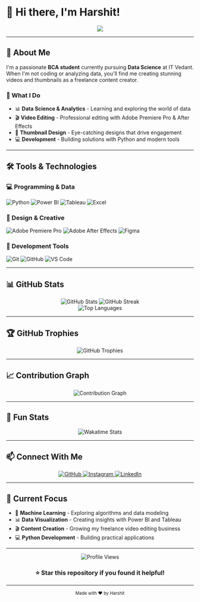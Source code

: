 # 👋 Hi there, I'm Harshit!

<div align="center">
  <img src="https://readme-typing-svg.vercel.app/?lines=BCA+Student+%7C+Data+Science+Learner+%7C+Freelancer;Video+Editor+%7C+Thumbnail+Designer+%7C+Developer;Machine+Learning+%7C+Python+%7C+Power+BI&center=true&width=500&height=50">
</div>

---

## 🚀 About Me

I'm a passionate **BCA student** currently pursuing **Data Science** at IT Vedant. When I'm not coding or analyzing data, you'll find me creating stunning videos and thumbnails as a freelance content creator.

### 🎯 What I Do
- 📊 **Data Science & Analytics** - Learning and exploring the world of data
- 🎬 **Video Editing** - Professional editing with Adobe Premiere Pro & After Effects
- 🎨 **Thumbnail Design** - Eye-catching designs that drive engagement
- 💻 **Development** - Building solutions with Python and modern tools

---

## 🛠️ Tools & Technologies

### 💻 Programming & Data
![Python](https://img.shields.io/badge/Python-3776AB?style=for-the-badge&logo=python&logoColor=white)
![Power BI](https://img.shields.io/badge/Power_BI-F2C811?style=for-the-badge&logo=power-bi&logoColor=black)
![Tableau](https://img.shields.io/badge/Tableau-E97627?style=for-the-badge&logo=tableau&logoColor=white)
![Excel](https://img.shields.io/badge/Excel-217346?style=for-the-badge&logo=microsoft-excel&logoColor=white)

### 🎨 Design & Creative
![Adobe Premiere Pro](https://img.shields.io/badge/Adobe_Premiere_Pro-9999FF?style=for-the-badge&logo=adobe-premiere-pro&logoColor=white)
![Adobe After Effects](https://img.shields.io/badge/Adobe_After_Effects-9999FF?style=for-the-badge&logo=adobe-after-effects&logoColor=white)
![Figma](https://img.shields.io/badge/Figma-F24E1E?style=for-the-badge&logo=figma&logoColor=white)

### 🔧 Development Tools
![Git](https://img.shields.io/badge/Git-F05032?style=for-the-badge&logo=git&logoColor=white)
![GitHub](https://img.shields.io/badge/GitHub-100000?style=for-the-badge&logo=github&logoColor=white)
![VS Code](https://img.shields.io/badge/VS_Code-007ACC?style=for-the-badge&logo=visual-studio-code&logoColor=white)

---

## 📊 GitHub Stats

<div align="center">
  <img src="https://github-readme-stats.vercel.app/api?username=StanicX&show_icons=true&theme=radical" alt="GitHub Stats" />
  <img src="https://github-readme-streak-stats.herokuapp.com/?user=StanicX&theme=radical" alt="GitHub Streak" />
</div>

<div align="center">
  <img src="https://github-readme-stats.vercel.app/api/top-langs/?username=StanicX&layout=compact&theme=radical" alt="Top Languages" />
</div>

---

## 🏆 GitHub Trophies

<div align="center">
  <img src="https://github-profile-trophy.vercel.app/?username=StanicX&theme=radical&no-frame=false&no-bg=true&margin-w=4" alt="GitHub Trophies" />
</div>

---

## 📈 Contribution Graph

<div align="center">
  <img src="https://github-readme-activity-graph.vercel.app/graph?username=StanicX&theme=radical" alt="Contribution Graph" />
</div>

---

## 🌟 Fun Stats

<div align="center">
  <img src="https://github-readme-stats.vercel.app/api/wakatime?username=StanicX&theme=radical" alt="Wakatime Stats" />
</div>

---

## 📫 Connect With Me

<div align="center">
  <a href="https://github.com/harshit-codes" target="_blank">
    <img src="https://img.shields.io/badge/GitHub-100000?style=for-the-badge&logo=github&logoColor=white" alt="GitHub" />
  </a>
  <a href="https://instagram.com/[your_username_here]" target="_blank">
    <img src="https://img.shields.io/badge/Instagram-E4405F?style=for-the-badge&logo=instagram&logoColor=white" alt="Instagram" />
  </a>
  <a href="https://linkedin.com/in/[your_username_here]" target="_blank">
    <img src="https://img.shields.io/badge/LinkedIn-0077B5?style=for-the-badge&logo=linkedin&logoColor=white" alt="LinkedIn" />
  </a>
</div>

---

## 🎯 Current Focus

- 🔬 **Machine Learning** - Exploring algorithms and data modeling
- 📊 **Data Visualization** - Creating insights with Power BI and Tableau
- 🎬 **Content Creation** - Growing my freelance video editing business
- 💻 **Python Development** - Building practical applications

---

<div align="center">
  <img src="https://komarev.com/ghpvc/?username=StanicX&style=flat-square&color=blue" alt="Profile Views" />
  
  ### ⭐ Star this repository if you found it helpful!
</div>

---

<div align="center">
  <sub>Made with ❤️ by Harshit</sub>
</div> 